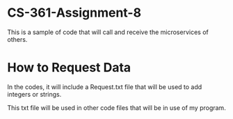 # CS-361-Assignment-8
This is a sample of code that will call and receive the microservices of others.

# How to Request Data
In the codes, it will include a Request.txt file that will be used to add integers or strings.

This txt file will be used in other code files that will be in use of my program. 

